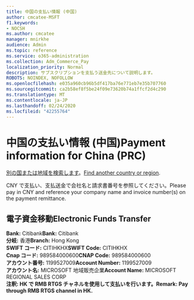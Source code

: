 ```yaml
---
title: 中国の支払い情報 (中国)
author: cmcatee-MSFT
f1.keywords:
- NOCSH
ms.author: cmcatee
manager: mnirkhe
audience: Admin
ms.topic: reference
ms.service: o365-administration
ms.collection: Adm_Commerce_Pay
localization_priority: Normal
description: サブスクリプションを支払う送金先について説明します。
ROBOTS: NOINDEX, NOFOLLOW
ms.openlocfilehash: e035a960cb96b5df417ba76e771eb7e35b707760
ms.sourcegitcommit: ca2b58ef8f5be24f09e73620b74a1ffcf2d4c290
ms.translationtype: MT
ms.contentlocale: ja-JP
ms.lasthandoff: 02/24/2020
ms.locfileid: "42255764"
---
```

# <a name="payment-information-for-china-prc"></a><span data-ttu-id="02851-103">中国の支払い情報 (中国)</span><span class="sxs-lookup"><span data-stu-id="02851-103">Payment information for China (PRC)</span></span>

<span data-ttu-id="02851-104">[別の国または地域を検索します](../billing-and-payments/pay-for-your-subscription.md)。</span><span class="sxs-lookup"><span data-stu-id="02851-104">[Find another country or region](../billing-and-payments/pay-for-your-subscription.md).</span></span>

<span data-ttu-id="02851-105">CNY で支払い、支払送金で会社名と請求書番号を参照してください。</span><span class="sxs-lookup"><span data-stu-id="02851-105">Please pay in CNY and reference your company name and invoice number(s) on the payment remittance.</span></span>

## <a name="electronic-funds-transfer"></a><span data-ttu-id="02851-106">電子資金移動</span><span class="sxs-lookup"><span data-stu-id="02851-106">Electronic Funds Transfer</span></span>

<span data-ttu-id="02851-107">**Bank:** Citibank</span><span class="sxs-lookup"><span data-stu-id="02851-107">**Bank:** Citibank</span></span>  
<span data-ttu-id="02851-108">**分岐:** 香港</span><span class="sxs-lookup"><span data-stu-id="02851-108">**Branch:** Hong Kong</span></span>  
<span data-ttu-id="02851-109">**SWIFT コード:** CITIHKHX</span><span class="sxs-lookup"><span data-stu-id="02851-109">**SWIFT Code:** CITIHKHX</span></span>  
<span data-ttu-id="02851-110">**Cnap コード:** 989584000600</span><span class="sxs-lookup"><span data-stu-id="02851-110">**CNAP Code:** 989584000600</span></span>   
<span data-ttu-id="02851-111">**アカウント番号:** 1199527009</span><span class="sxs-lookup"><span data-stu-id="02851-111">**Account Number:** 1199527009</span></span>  
<span data-ttu-id="02851-112">**アカウント名:** MICROSOFT 地域販売企業</span><span class="sxs-lookup"><span data-stu-id="02851-112">**Account Name:** MICROSOFT REGIONAL SALES CORP</span></span>  
<span data-ttu-id="02851-113">**注釈: HK で RMB RTGS チャネルを使用して支払いを行います。**</span><span class="sxs-lookup"><span data-stu-id="02851-113">**Remark: Pay through RMB RTGS channel in HK.**</span></span>  